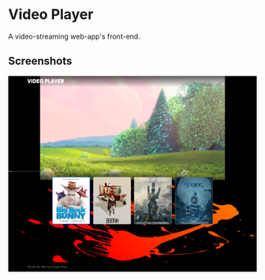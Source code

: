 # Video Player

A video-streaming web-app's front-end.

## Screenshots

![Desktop Preview](docs/images/desktop.png)
